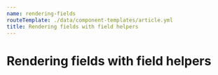 ```yaml
---
name: rendering-fields
routeTemplate: ./data/component-templates/article.yml
title: Rendering fields with field helpers
---
```

# Rendering fields with field helpers